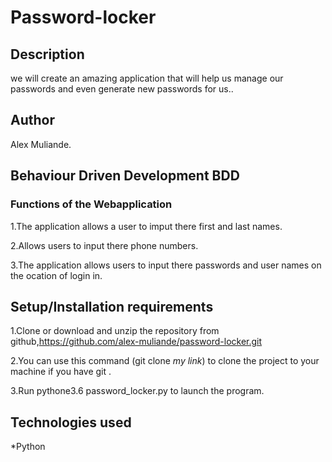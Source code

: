 # Password-locker


## Description
we will create an amazing application that will help us manage our passwords and even generate new passwords for us..


## Author
Alex Muliande.
## Behaviour Driven Development BDD 
### Functions of the Webapplication
1.The application allows a user to imput there first and last names.

2.Allows users to input there phone numbers.

3.The application allows users to input there passwords and user names on the ocation of login in.


## Setup/Installation requirements
1.Clone or download and unzip the repository from github,https://github.com/alex-muliande/password-locker.git

2.You can use this command (git clone *my link*) to clone the project to your machine if you have git .

3.Run pythone3.6 password_locker.py to launch the program.

## Technologies used
*Python
